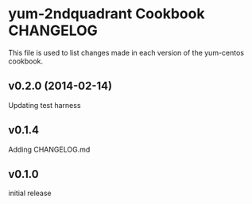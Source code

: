 yum-2ndquadrant Cookbook CHANGELOG
======================
This file is used to list changes made in each version of the yum-centos cookbook.

v0.2.0 (2014-02-14)
-------------------
Updating test harness


v0.1.4
------
Adding CHANGELOG.md


v0.1.0
------
initial release
